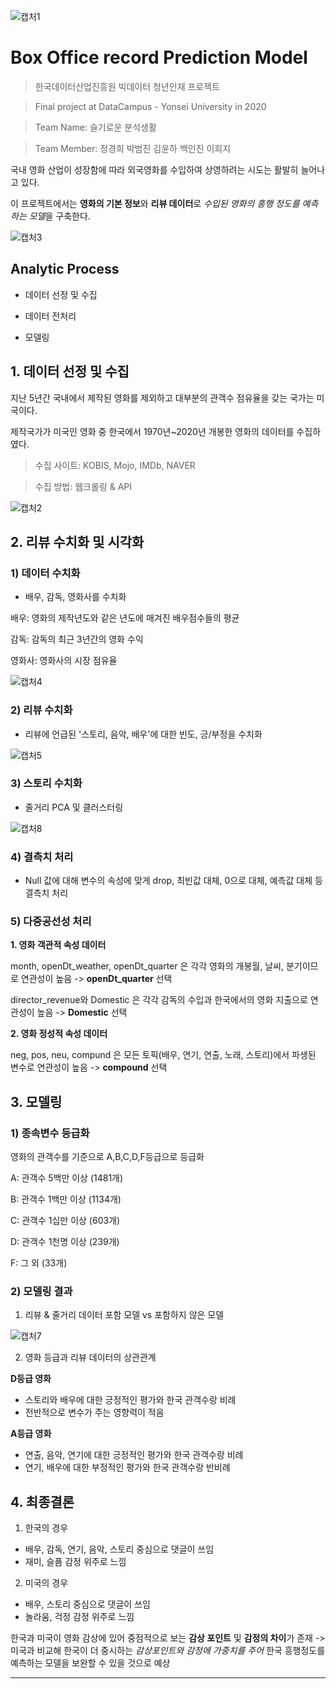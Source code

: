 ![캡처1](https://user-images.githubusercontent.com/65406000/116097271-f4845680-a6e4-11eb-8c9e-3cf25c7a6b59.JPG)

# Box Office record Prediction Model
> 한국데이터산업진흥원 빅데이터 청년인재 프로젝트

> Final project at DataCampus - Yonsei University in 2020

> Team Name:   슬기로운 분석생활

> Team Member: 정경희 박범진 김윤하 백인진 이희지

국내 영화 산업이 성장함에 따라 외국영화를 수입하여 상영하려는 시도는 활발히 늘어나고 있다.

이 프로젝트에서는 **영화의 기본 정보**와 **리뷰 데이터**로
*수입된 영화의 흥행 정도를 예측하는 모델*을 구축한다.

![캡처3](https://user-images.githubusercontent.com/65406000/116101456-c99c0180-a6e8-11eb-8c6b-a813b2acfc27.JPG)









## Analytic Process

- 데이터 선정 및 수집


- 데이터 전처리


- 모델링





## 1. 데이터 선정 및 수집

지난 5년간 국내에서 제작된 영화를 제외하고 대부분의 관객수 점유율을 갖는 국가는 미국이다.

제작국가가 미국인 영화 중 한국에서 1970년~2020년 개봉한 영화의 데이터를 수집하였다.

> 수집 사이트: KOBIS, Mojo, IMDb, NAVER

> 수집 방법: 웹크롤링 & API


![캡처2](https://user-images.githubusercontent.com/65406000/116097769-678dcd00-a6e5-11eb-9ded-eddebf68bbd1.JPG)




## 2. 리뷰 수치화 및 시각화

### 1) 데이터 수치화
- 배우, 감독, 영화사를 수치화

배우: 영화의 제작년도와 같은 년도에 매겨진 배우점수들의 평균

감독: 감독의 최근 3년간의 영화 수익

영화사: 영화사의 시장 점유율

![캡처4](https://user-images.githubusercontent.com/65406000/116100394-d53af880-a6e7-11eb-8fd2-fb37821892a6.JPG)


### 2) 리뷰 수치화
- 리뷰에 언급된 '스토리, 음악, 배우'에 대한 빈도, 긍/부정을 수치화

![캡처5](https://user-images.githubusercontent.com/65406000/116100977-66aa6a80-a6e8-11eb-929f-3327192a8d1d.JPG)


### 3) 스토리 수치화
- 줄거리 PCA 및 클러스터링

![캡처8](https://user-images.githubusercontent.com/65406000/116259152-84db9d80-a7b0-11eb-9903-728e0febdf4f.JPG)


### 4) 결측치 처리
- Null 값에 대해 변수의 속성에 맞게 drop, 최빈값 대체, 0으로 대체, 예측값 대체 등 결측치 처리


### 5) 다중공선성 처리
**1. 영화 객관적 속성 데이터**

month, openDt_weather, openDt_quarter 은 각각 영화의 개봉월, 날씨, 분기이므로 연관성이 높음 -> **openDt_quarter** 선택

director_revenue와 Domestic 은 각각 감독의 수입과 한국에서의 영화 지출으로 연관성이 높음 -> **Domestic** 선택

**2. 영화 정성적 속성 데이터**

neg, pos, neu, compund 은 모든 토픽(배우, 연기, 연출, 노래, 스토리)에서 파생된 변수로 연관성이 높음 -> **compound** 선택


## 3. 모델링

### 1) 종속변수 등급화


영화의 관객수를 기준으로 A,B,C,D,F등급으로 등급화

A: 관객수 5백만 이상 (1481개)

B: 관객수 1백만 이상 (1134개)

C: 관객수 1십만 이상 (603개)

D: 관객수 1천명 이상 (239개)

F: 그 외 (33개)



### 2) 모델링 결과

1. 리뷰 & 줄거리 데이터 포함 모델 vs 포함하지 않은 모델

![캡처7](https://user-images.githubusercontent.com/65406000/116102736-e97ff500-a6e9-11eb-9792-71ac5da957f4.JPG)


2. 영화 등급과 리뷰 데이터의 상관관계

**D등급 영화**

- 스토리와 배우에 대한 긍정적인 평가와 한국 관객수랑 비례
- 전반적으로 변수가 주는 영향력이 적음

**A등급 영화**

- 연출, 음악, 연기에 대한 긍정적인 평가와 한국 관객수랑 비례
- 연기, 배우에 대한 부정적인 평가와 한국 관객수랑 반비례




## 4. 최종결론

1. 한국의 경우
- 배우, 감독, 연기, 음악, 스토리 중심으로 댓글이 쓰임
- 재미, 슬픔 감정 위주로 느낌

2. 미국의 경우
- 배우, 스토리 중심으로 댓글이 쓰임
- 놀라움, 걱정 감정 위주로 느낌

한국과 미국이 영화 감상에 있어 중점적으로 보는 **감상 포인트** 및 **감정의 차이**가 존재
-> 미국과 비교해 한국이 더 중시하는 *감상포인트와 감정에 가중치를 주어* 한국 흥행정도를 예측하는 모델을 보완할 수 있을 것으로 예상


---

